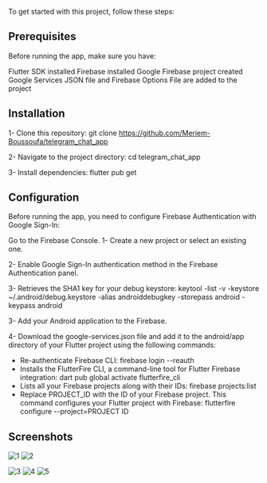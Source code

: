 To get started with this project, follow these steps:

## Prerequisites
Before running the app, make sure you have:

Flutter SDK installed
Firebase installed
Google Firebase project created
Google Services JSON file and Firebase Options File are added to the project

## Installation
1- Clone this repository:
git clone https://github.com/Meriem-Boussoufa/telegram_chat_app

2- Navigate to the project directory:
cd telegram_chat_app

3- Install dependencies:
flutter pub get

## Configuration
Before running the app, you need to configure Firebase Authentication with Google Sign-In:

Go to the Firebase Console.
1- Create a new project or select an existing one.

2- Enable Google Sign-In authentication method in the Firebase Authentication panel.

3- Retrieves the SHA1 key for your debug keystore: keytool -list -v -keystore ~/.android/debug.keystore -alias androiddebugkey -storepass android -keypass android 

3- Add your Android application to the Firebase.

4- Download the google-services.json file and add it to the android/app directory of your Flutter project using the following commands:

  - Re-authenticate Firebase CLI: firebase login --reauth 
  - Installs the FlutterFire CLI, a command-line tool for Flutter Firebase integration: dart pub global activate flutterfire_cli 
  - Lists all your Firebase projects along with their IDs: firebase projects:list 
  - Replace PROJECT_ID with the ID of your Firebase project. This command configures your Flutter project with Firebase: flutterfire configure --project=PROJECT ID

## Screenshots
![1](https://github.com/Meriem-Boussoufa/telegram_chat_app/assets/93092761/5bf85058-d54c-4716-a4cf-3fc7795f2f94)
![2](https://github.com/Meriem-Boussoufa/telegram_chat_app/assets/93092761/dfe8bd6c-7efa-468a-9f56-56d6b0403317)

![3](https://github.com/Meriem-Boussoufa/telegram_chat_app/assets/93092761/d3268bc3-638d-4b9a-bdfc-2710d5628ff9)
![4](https://github.com/Meriem-Boussoufa/telegram_chat_app/assets/93092761/1d698ef6-f900-4390-8c8c-11d55b042eab)
![5](https://github.com/Meriem-Boussoufa/telegram_chat_app/assets/93092761/127ce44a-f4de-4b91-8db7-efa64ec04546)



